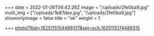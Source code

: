 +++
date = 2022-01-26T06:42:26Z
image = "/uploads/2fe0ba9.jpg"
multi_img = ["/uploads/1b87dee.jpg", "/uploads/2fe0ba9.jpg"]
showonlyimage = false
title = "ok"
weight = 1

+++
[photo?fbid=1625115154489317&set=pcb.1625115174489315](https://www.facebook.com/photo?fbid=1625115154489317&set=pcb.1625115174489315 "photo?fbid=1625115154489317&set=pcb.1625115174489315")